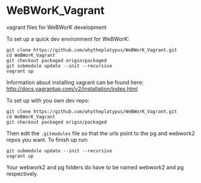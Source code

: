 WeBWorK_Vagrant
===============

vagrant files for WeBWorK development

To set up a quick dev environment for WeBWorK:

```
git clone https://github.com/whytheplatypus/WeBWorK_Vagrant.git
cd WeBWorK_Vagrant
git checkout packaged origin/packaged
git submodule update --init --recursive
vagrant up
```

Information about installing vagrant can be found here: http://docs.vagrantup.com/v2/installation/index.html

To set up with you own dev repo:

```
git clone https://github.com/whytheplatypus/WeBWorK_Vagrant.git
cd WeBWorK_Vagrant
git checkout packaged origin/packaged
```
Then edit the `.gitmodules` file so that the urls point to the pg and webwork2 repos you want.
To finish up run:
```
git submodule update --init --recursive
vagrant up
```


Your webwork2 and pg folders do have to be named webwork2 and pg respectively.
